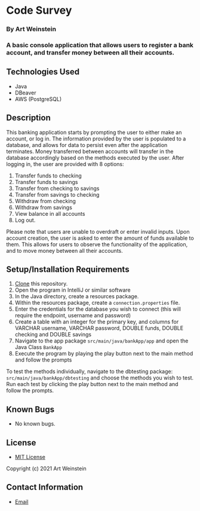 # Code Survey

### By Art Weinstein

### A basic console application that allows users to register a bank account, and transfer money between all their accounts.

## Technologies Used

* Java
* DBeaver
* AWS (PostgreSQL)

## Description

This banking application starts by prompting the user to either make an account, or log in. The information provided by the user is populated to a database, and allows for 
data to persist even after the application terminates. Money transferred between accounts will transfer in the database accordingly 
based on the methods executed by the user. After logging in, the user are provided with 8 options:

1. Transfer funds to checking
2. Transfer funds to savings
3. Transfer from checking to savings
4. Transfer from savings to checking
5. Withdraw from checking
6. Withdraw from savings
7. View balance in all accounts
8. Log out.

Please note that users are unable to overdraft or enter invalid inputs. Upon account creation, the user is asked to enter the amount of funds available to them.
This allows for users to observe the functionality of the application, and to move money between all their accounts.





## Setup/Installation Requirements

1. [Clone](https://docs.github.com/en/github/creating-cloning-and-archiving-repositories/cloning-a-repository-from-github/cloning-a-repository) this repository.
2. Open the program in IntelliJ or similar software
3. In the Java directory, create a resources package.
4. Within the resources package, create a `connection.properties` file.
5. Enter the credentials for the database you wish to connect (this will require the endpoint, username and password)
6. Create a table with an integer for the primary key, and columns for VARCHAR username, VARCHAR password, DOUBLE funds, DOUBLE checking and DOUBLE savings
7. Navigate to the app package `src/main/java/bankApp/app` and open the Java Class `BankApp`
8. Execute the program by playing the play button next to the main method and follow the prompts

To test the methods individually, navigate to the dbtesting package: `src/main/java/bankApp/dbtesting` and choose
the methods you wish to test. Run each test by clicking the play button next to the main method and follow the prompts.


## Known Bugs

* No known bugs.

## License

* [MIT License](https://opensource.org/licenses/MIT)

Copyright (c) 2021 Art Weinstein

## Contact Information

* [Email](artur.weintsein@gmail.com)